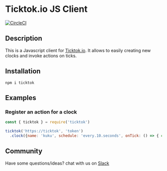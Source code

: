 # Ticktok.io JS Client
[![CircleCI](https://circleci.com/gh/ticktok-io/ticktok-js-client.svg?style=svg)](https://circleci.com/gh/ticktok-io/ticktok-js-client)

## Description
This is a Javascript client for [Ticktok.io](https://ticktok.io). It allows to easily creating new clocks and invoke actions on ticks.

## Installation
```
npm i ticktok
```

## Examples
### Register an action for a clock
```javascript
const { ticktok } = require('ticktok')

ticktok('https://ticktok', 'token')
  .clock({name: 'kuku', schedule: 'every.10.seconds', onTick: () => { console.log('tick')}})
```

## Community
Have some questions/ideas? chat with us on [Slack](https://join.slack.com/t/ticktokio/shared_invite/enQtNTE0MzExNTY5MjIzLThjNDU3NjIzYzQxZTY0YTM5ODE2OWFmMWU3YmQ1ZTViNDVmYjZkNWUzMWU5NWU0YmU5NWYxMWMxZjlmNGQ1Y2U)

